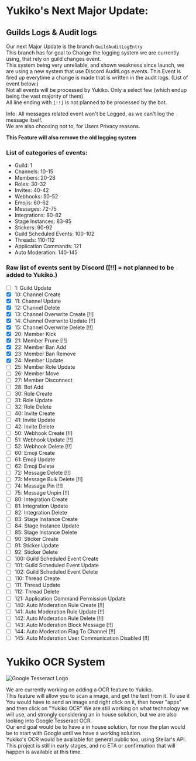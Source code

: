 # Yukiko's Next Major Update: 

## Guilds Logs & Audit logs
Our next Major Update is the branch `GuildAuditLogEntry`  
This branch has for goal to Change the logging system we are currently using, that rely on guild changes event.  
This system being very unreliable, and shown weakness since launch, we are using a new system that use Discord AuditLogs events.
This Event is fired up everytime a change is made that is written in the audit logs. (List of event below.)  
Not all events will be processed by Yukiko. Only a select few (which endup being the vast majority of them).  
All line ending with `[!!]` is not planned to be processed by the bot.  
  
Info: All messages related event won't be Logged, as we can't log the message itself.  
We are also choosing not to, for Users Privacy reasons.  
  
**This Feature will also remove the old logging system**

### List of categories of events: 
 + Guild: 1
 + Channels: 10-15
 + Members: 20-28
 + Roles: 30-32
 + Invites: 40-42
 + Webhooks: 50-52
 + Emojis: 60-62
 + Messages: 72-75
 + Integrations: 80-82
 + Stage Instances: 83-85
 + Stickers: 90-92
 + Guild Scheduled Events: 100-102
 + Threads: 110-112
 + Application Commands: 121
 + Auto Moderation: 140-145

### Raw list of events sent by Discord ([!!] = not planned to be added to Yukiko.)

- [ ] 1: Guild Update
- [x] 10: Channel Create
- [x] 11: Channel Update
- [x] 12: Channel Delete
- [x] 13: Channel Overwrite Create [!!]
- [x] 14: Channel Overwrite Update [!!]
- [x] 15: Channel Overwrite Delete [!!]
- [x] 20: Member Kick
- [x] 21: Member Prune [!!]
- [x] 22: Member Ban Add
- [x] 23: Member Ban Remove
- [x] 24: Member Update
- [ ] 25: Member Role Update
- [ ] 26: Member Move
- [ ] 27: Member Disconnect
- [ ] 28: Bot Add
- [ ] 30: Role Create
- [ ] 31: Role Update
- [ ] 32: Role Delete
- [ ] 40: Invite Create
- [ ] 41: Invite Update
- [ ] 42: Invite Delete
- [ ] 50: Webhook Create [!!]
- [ ] 51: Webhook Update [!!]
- [ ] 52: Webhook Delete [!!]
- [ ] 60: Emoji Create
- [ ] 61: Emoji Update
- [ ] 62: Emoji Delete
- [ ] 72: Message Delete [!!]
- [ ] 73: Message Bulk Delete [!!]
- [ ] 74: Message Pin [!!]
- [ ] 75: Message Unpin [!!]
- [ ] 80: Integration Create
- [ ] 81: Integration Update
- [ ] 82: Integration Delete
- [ ] 83: Stage Instance Create
- [ ] 84: Stage Instance Update
- [ ] 85: Stage Instance Delete
- [ ] 90: Sticker Create
- [ ] 91: Sticker Update
- [ ] 92: Sticker Delete
- [ ] 100: Guild Scheduled Event Create
- [ ] 101: Guild Scheduled Event Update
- [ ] 102: Guild Scheduled Event Delete
- [ ] 110: Thread Create
- [ ] 111: Thread Update
- [ ] 112: Thread Delete
- [ ] 121: Application Command Permission Update
- [ ] 140: Auto Moderation Rule Create [!!]
- [ ] 141: Auto Moderation Rule Update [!!]
- [ ] 142: Auto Moderation Rule Delete [!!]
- [ ] 143: Auto Moderation Block Message [!!]
- [ ] 144: Auto Moderation Flag To Channel [!!]
- [ ] 145: Auto Moderation User Communication Disabled [!!]

# Yukiko OCR System
![Google Tesseract Logo](https://upload.wikimedia.org/wikipedia/commons/7/78/Tesseract_OCR_logo_%28Google%29.png)  
  
We are currently working on adding a OCR feature to Yukiko.  
This feature will allow you to scan a image, and get the text from it.
To use it You would have to send an image and right click on it, then hover "apps" and then click on "Yukiko OCR"
We are still working on what technology we will use, and strongly considering an in house solution, but we are also looking into Google Tesseract OCR.  
Our end goal would be to have a in house solution, for now the plan would be to start with Google until we have a working solution.  
Yukiko's OCR would be available for general public too, using Stellar's API.  
This project is still in early stages, and no ETA or confirmation that will happen is available at this time.
